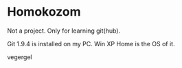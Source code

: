 # Homokozom
Not a project. Only for learning git(hub).

Git 1.9.4 is installed on my PC.
Win XP Home is the OS of it.

vegergel
